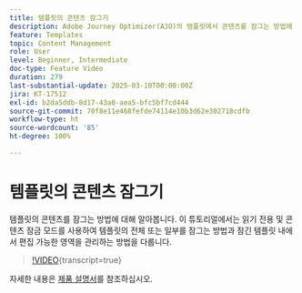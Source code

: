 ```yaml
---
title: 템플릿의 콘텐츠 잠그기
description: Adobe Journey Optimizer(AJO)의 템플릿에서 콘텐츠를 잠그는 방법에 대해 알아봅니다. 이 튜토리얼에서는 읽기 전용 및 콘텐츠 잠금 모드를 사용하여 템플릿의 전체 또는 일부를 잠그는 방법과 잠긴 템플릿 내에서 편집 가능한 영역을 관리하는 방법을 다룹니다.
feature: Templates
topic: Content Management
role: User
level: Beginner, Intermediate
doc-type: Feature Video
duration: 279
last-substantial-update: 2025-03-10T00:00:00Z
jira: KT-17512
exl-id: b2da5ddb-8d17-43a0-aea5-bfc5bf7cd444
source-git-commit: 70f8e11e468fefde74114e10b3d62e302718cdfb
workflow-type: ht
source-wordcount: '85'
ht-degree: 100%

---
```


# 템플릿의 콘텐츠 잠그기

템플릿의 콘텐츠를 잠그는 방법에 대해 알아봅니다. 이 튜토리얼에서는 읽기 전용 및 콘텐츠 잠금 모드를 사용하여 템플릿의 전체 또는 일부를 잠그는 방법과 잠긴 템플릿 내에서 편집 가능한 영역을 관리하는 방법을 다룹니다.

>[!VIDEO](https://video.tv.adobe.com/v/3451591/?learn=on&enablevpops){transcript=true}

자세한 내용은 [제품 설명서](https://experienceleague.adobe.com/ko/docs/journey-optimizer/using/content-management/content-templates/content-locking)를 참조하십시오.
